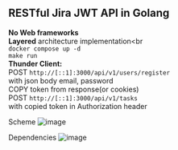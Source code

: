 ## **RESTful** Jira **JWT** API in **Golang**<br>
**No Web frameworks**<br>
**Layered** architecture implementation<br
<br>
```docker compose up -d```<br>
```make run```<br>
**Thunder Client:**<br>
POST ```http://[::1]:3000/api/v1/users/register```<br>
with json body email, password<br>
COPY token from response(or cookies)<br>
POST ```http://[::1]:3000/api/v1/tasks```<br>
with copied token in Authorization header<br>

Scheme
![image](https://github.com/Rryowa/GoJira-project-manager/assets/80339180/67918f71-8604-41ec-95c6-0fffad8d41d7)

Dependencies
![image](https://github.com/Rryowa/GoJira-project-manager/assets/80339180/189e1301-f711-4429-8f71-c82e5a4bd5ea)
